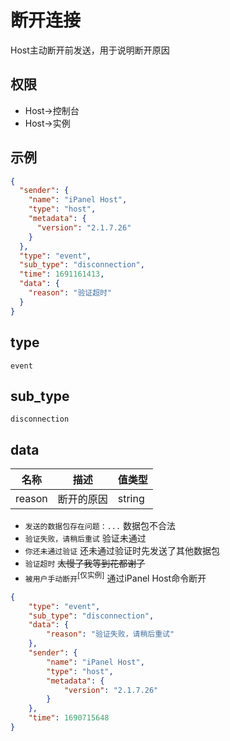# 断开连接

Host主动断开前发送，用于说明断开原因

## 权限

- Host->控制台
- Host->实例

## 示例

```json
{
  "sender": {
    "name": "iPanel Host",
    "type": "host",
    "metadata": {
      "version": "2.1.7.26"
    }
  },
  "type": "event",
  "sub_type": "disconnection",
  "time": 1691161413,
  "data": {
    "reason": "验证超时"
  }
}
```

## type

`event`

## sub_type

`disconnection`

## data

| 名称   | 描述       | 值类型 |
| ------ | ---------- | ------ |
| reason | 断开的原因 | string |

- `发送的数据包存在问题：...` 数据包不合法
- `验证失败，请稍后重试` 验证未通过
- `你还未通过验证` 还未通过验证时先发送了其他数据包
- `验证超时` ~~太慢了我等到花都谢了~~
- `被用户手动断开`<sup>[仅实例]</sup> 通过iPanel Host命令断开

```json
{
    "type": "event",
    "sub_type": "disconnection",
    "data": {
        "reason": "验证失败，请稍后重试"
    },
    "sender": {
        "name": "iPanel Host",
        "type": "host",
        "metadata": {
            "version": "2.1.7.26"
        }
    },
    "time": 1690715648
}
```
